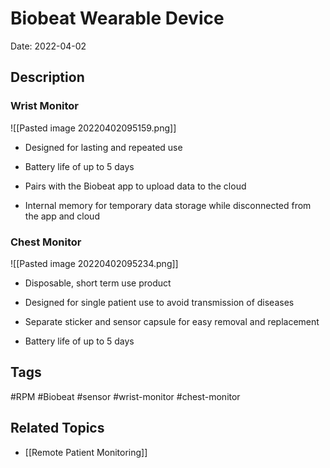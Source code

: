 # Biobeat Wearable Device

Date: 2022-04-02

## Description

### Wrist Monitor
![[Pasted image 20220402095159.png]]
-   Designed for lasting and repeated use 
    
-   Battery life of up to 5 days 
    
-   Pairs with the Biobeat app to upload data to the cloud
    
-   Internal memory for temporary data storage while disconnected from the app and cloud

### Chest Monitor
![[Pasted image 20220402095234.png]]
-   Disposable, short term use product 
    
-   Designed for single patient use to avoid transmission of diseases 
    
-   Separate sticker and sensor capsule for easy removal and replacement
    
-   Battery life of up to 5 days

## Tags
#RPM #Biobeat #sensor #wrist-monitor #chest-monitor

## Related Topics
* [[Remote Patient Monitoring]]